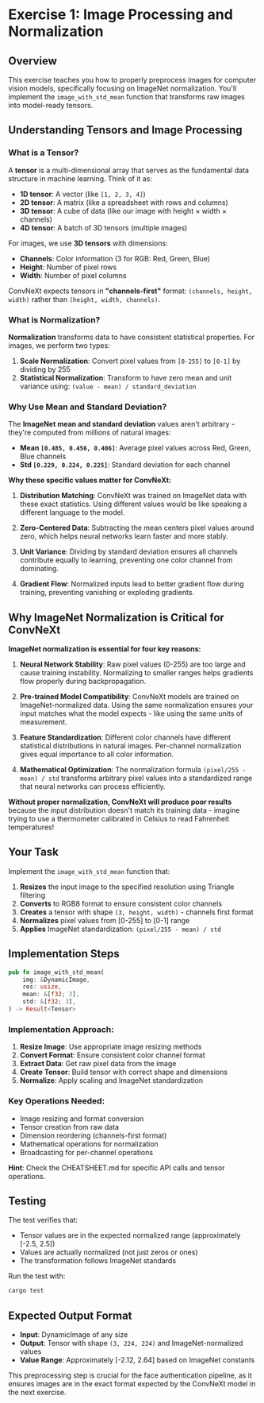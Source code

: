 # Exercise 1: Image Processing and Normalization

## Overview

This exercise teaches you how to properly preprocess images for computer vision models, specifically focusing on ImageNet normalization. You'll implement the `image_with_std_mean` function that transforms raw images into model-ready tensors.

## Understanding Tensors and Image Processing

### What is a Tensor?

A **tensor** is a multi-dimensional array that serves as the fundamental data structure in machine learning. Think of it as:

- **1D tensor**: A vector (like `[1, 2, 3, 4]`)
- **2D tensor**: A matrix (like a spreadsheet with rows and columns)
- **3D tensor**: A cube of data (like our image with height × width × channels)
- **4D tensor**: A batch of 3D tensors (multiple images)

For images, we use **3D tensors** with dimensions:
- **Channels**: Color information (3 for RGB: Red, Green, Blue)
- **Height**: Number of pixel rows
- **Width**: Number of pixel columns

ConvNeXt expects tensors in **"channels-first"** format: `(channels, height, width)` rather than `(height, width, channels)`.

### What is Normalization?

**Normalization** transforms data to have consistent statistical properties. For images, we perform two types:

1. **Scale Normalization**: Convert pixel values from `[0-255]` to `[0-1]` by dividing by 255
2. **Statistical Normalization**: Transform to have zero mean and unit variance using: `(value - mean) / standard_deviation`

### Why Use Mean and Standard Deviation?

The **ImageNet mean and standard deviation** values aren't arbitrary - they're computed from millions of natural images:

- **Mean `[0.485, 0.456, 0.406]`**: Average pixel values across Red, Green, Blue channels
- **Std `[0.229, 0.224, 0.225]`**: Standard deviation for each channel

**Why these specific values matter for ConvNeXt:**

1. **Distribution Matching**: ConvNeXt was trained on ImageNet data with these exact statistics. Using different values would be like speaking a different language to the model.

2. **Zero-Centered Data**: Subtracting the mean centers pixel values around zero, which helps neural networks learn faster and more stably.

3. **Unit Variance**: Dividing by standard deviation ensures all channels contribute equally to learning, preventing one color channel from dominating.

4. **Gradient Flow**: Normalized inputs lead to better gradient flow during training, preventing vanishing or exploding gradients.

## Why ImageNet Normalization is Critical for ConvNeXt

**ImageNet normalization is essential for four key reasons:**

1. **Neural Network Stability**: Raw pixel values (0-255) are too large and cause training instability. Normalizing to smaller ranges helps gradients flow properly during backpropagation.

2. **Pre-trained Model Compatibility**: ConvNeXt models are trained on ImageNet-normalized data. Using the same normalization ensures your input matches what the model expects - like using the same units of measurement.

3. **Feature Standardization**: Different color channels have different statistical distributions in natural images. Per-channel normalization gives equal importance to all color information.

4. **Mathematical Optimization**: The normalization formula `(pixel/255 - mean) / std` transforms arbitrary pixel values into a standardized range that neural networks can process efficiently.

**Without proper normalization, ConvNeXt will produce poor results** because the input distribution doesn't match its training data - imagine trying to use a thermometer calibrated in Celsius to read Fahrenheit temperatures!

## Your Task

Implement the `image_with_std_mean` function that:

1. **Resizes** the input image to the specified resolution using Triangle filtering
2. **Converts** to RGB8 format to ensure consistent color channels
3. **Creates** a tensor with shape `(3, height, width)` - channels first format
4. **Normalizes** pixel values from [0-255] to [0-1] range
5. **Applies** ImageNet standardization: `(pixel/255 - mean) / std`

## Implementation Steps

```rust
pub fn image_with_std_mean(
    img: &DynamicImage,
    res: usize,
    mean: &[f32; 3],
    std: &[f32; 3],
) -> Result<Tensor>
```

### Implementation Approach:

1. **Resize Image**: Use appropriate image resizing methods
2. **Convert Format**: Ensure consistent color channel format
3. **Extract Data**: Get raw pixel data from the image
4. **Create Tensor**: Build tensor with correct shape and dimensions
5. **Normalize**: Apply scaling and ImageNet standardization

### Key Operations Needed:
- Image resizing and format conversion
- Tensor creation from raw data
- Dimension reordering (channels-first format)
- Mathematical operations for normalization
- Broadcasting for per-channel operations

**Hint**: Check the CHEATSHEET.md for specific API calls and tensor operations.

## Testing

The test verifies that:
- Tensor values are in the expected normalized range (approximately [-2.5, 2.5])
- Values are actually normalized (not just zeros or ones)
- The transformation follows ImageNet standards

Run the test with:
```bash
cargo test
```

## Expected Output Format

- **Input**: DynamicImage of any size
- **Output**: Tensor with shape `(3, 224, 224)` and ImageNet-normalized values
- **Value Range**: Approximately [-2.12, 2.64] based on ImageNet constants

This preprocessing step is crucial for the face authentication pipeline, as it ensures images are in the exact format expected by the ConvNeXt model in the next exercise.
